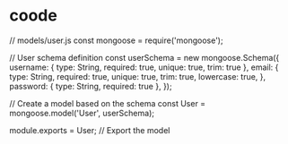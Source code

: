 # coode

// models/user.js
const mongoose = require('mongoose');

// User schema definition
const userSchema = new mongoose.Schema({
  username: {
    type: String,
    required: true,
    unique: true,
    trim: true
  },
  email: {
    type: String,
    required: true,
    unique: true,
    trim: true,
    lowercase: true,
  },
  password: {
    type: String,
    required: true
  },
});

// Create a model based on the schema
const User = mongoose.model('User', userSchema);

module.exports = User;  // Export the model
